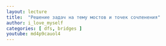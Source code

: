 ```yaml
---
layout: lecture
title:  "Решение задач на тему мостов и точек сочленения"
author: i_love_myself
categories: [ dfs, bridges ]
youtube: md4p9cauol4
---
```

